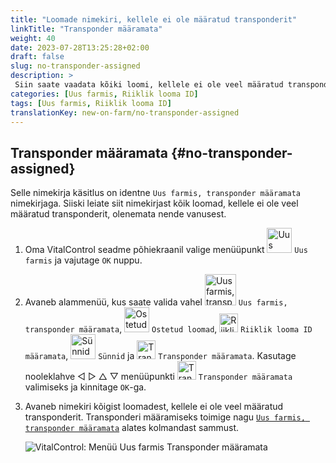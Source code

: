 ```yaml
---
title: "Loomade nimekiri, kellele ei ole määratud transponderit"
linkTitle: "Transponder määramata"
weight: 40
date: 2023-07-28T13:25:28+02:00
draft: false
slug: no-transponder-assigned
description: >
 Siin saate vaadata kõiki loomi, kellele ei ole veel määratud transponderit, ja määrata neile transponder.
categories: [Uus farmis, Riiklik looma ID]
tags: [Uus farmis, Riiklik looma ID]
translationKey: new-on-farm/no-transponder-assigned
---
```

## Transponder määramata {#no-transponder-assigned}

Selle nimekirja käsitlus on identne `Uus farmis, transponder määramata` nimekirjaga. Siiski leiate siit nimekirjast kõik loomad, kellele ei ole veel määratud transponderit, olenemata nende vanusest.

1. Oma VitalControl seadme põhiekraanil valige menüüpunkt <img src="/icons/main/new-on-farm.svg" width="40" align="bottom" alt="Uus farmis" /> `Uus farmis` ja vajutage `OK` nuppu.

2. Avaneb alammenüü, kus saate valida vahel <img src="/icons/registration/new-on-farm-no-transponder.svg" width="50" align="bottom" alt="Uus farmis, transponder määramata" /> `Uus farmis, transponder määramata`, <img src="/icons/main/new-on-farm.svg" width="40" align="bottom" alt="Ostetud loomad" /> `Ostetud loomad`, <img src="/icons/registration/no-eartag-number.svg" width="30" align="bottom" alt="Riiklik looma ID määramata" /> `Riiklik looma ID määramata`, <img src="/icons/main/births.svg" width="40" align="bottom" alt="Sünnid" /> `Sünnid` ja <img src="/icons/registration/no-transponder.svg" width="30" align="bottom" alt="Transponder määramata" /> `Transponder määramata`. Kasutage nooleklahve ◁ ▷ △ ▽ menüüpunkti <img src="/icons/registration/no-transponder.svg" width="30" align="bottom" alt="Transponder määramata" /> `Transponder määramata` valimiseks ja kinnitage `OK`-ga.

3. Avaneb nimekiri kõigist loomadest, kellele ei ole veel määratud transponderit. Transponderi määramiseks toimige nagu [`Uus farmis, transponder määramata`](../new-no-transponder/#new-on-farm-no-transponder) alates kolmandast sammust.

    ![VitalControl: Menüü Uus farmis Transponder määramata](../images/notransponder2.png "Transponder määramata")
